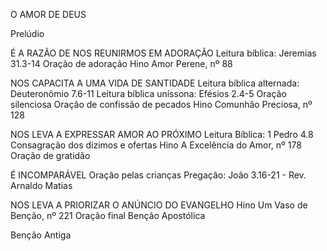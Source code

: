 O AMOR DE DEUS

Prelúdio 

É A RAZÃO DE NOS REUNIRMOS EM ADORAÇÃO
Leitura bíblica: Jeremias 31.3-14
Oração de adoração
Hino Amor Perene, nº 88

NOS CAPACITA A UMA VIDA DE SANTIDADE
Leitura bíblica alternada: Deuteronômio 7.6-11
Leitura bíblica uníssona: Efésios 2.4-5
Oração silenciosa
Oração de confissão de pecados
Hino Comunhão Preciosa, nº 128

NOS LEVA A EXPRESSAR AMOR AO PRÓXIMO
Leitura Bíblica: 1 Pedro 4.8
Consagração dos dízimos e ofertas
Hino A Excelência do Amor, nº 178
Oração de gratidão

É INCOMPARÁVEL
Oração pelas crianças 
Pregação: João 3.16-21 - Rev. Arnaldo Matias

NOS LEVA A PRIORIZAR O ANÚNCIO DO EVANGELHO 
Hino Um Vaso de Benção, nº 221
Oração final 
Benção Apostólica 

Benção Antiga